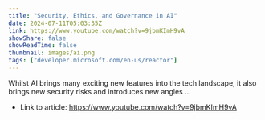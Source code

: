 ```yaml
---
title: "Security, Ethics, and Governance in AI"
date: 2024-07-11T05:03:35Z
link: https://www.youtube.com/watch?v=9jbmKImH9vA
showShare: false
showReadTime: false
thumbnail: images/ai.png
tags: ["developer.microsoft.com/en-us/reactor"]
---
```

Whilst AI brings many exciting new features into the tech landscape, it also brings new security risks and introduces new angles ...

- Link to article: https://www.youtube.com/watch?v=9jbmKImH9vA